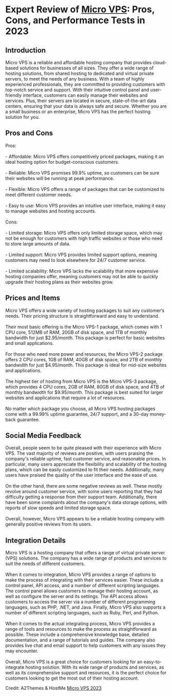 <h1>Expert Review of <a href="https://a2themes.com/micro-vps-pl-reviews">Micro VPS</a>: Pros, Cons, and Performance Tests in 2023</h1>
<h2>Introduction</h2>
Micro VPS is a reliable and affordable hosting company that provides cloud-based solutions for businesses of all sizes. They offer a wide range of hosting solutions, from shared hosting to dedicated and virtual private servers, to meet the needs of any business. With a team of highly experienced professionals, they are committed to providing customers with top-notch service and support. With their intuitive control panel and user-friendly interface, customers can easily manage their websites and services. Plus, their servers are located in secure, state-of-the-art data centers, ensuring that your data is always safe and secure. Whether you are a small business or an enterprise, Micro VPS has the perfect hosting solution for you.
<h2>Pros and Cons</h2>
Pros:<br><br>- Affordable: Micro VPS offers competitively priced packages, making it an ideal hosting option for budget-conscious customers.<br><br>- Reliable: Micro VPS promises 99.9% uptime, so customers can be sure their websites will be running at peak performance.<br><br>- Flexible: Micro VPS offers a range of packages that can be customized to meet different customer needs.<br><br>- Easy to use: Micro VPS provides an intuitive user interface, making it easy to manage websites and hosting accounts.<br><br>Cons:<br><br>- Limited storage: Micro VPS offers only limited storage space, which may not be enough for customers with high traffic websites or those who need to store large amounts of data.<br><br>- Limited support: Micro VPS provides limited support options, meaning customers may need to look elsewhere for 24/7 customer service.<br><br>- Limited scalability: Micro VPS lacks the scalability that more expensive hosting companies offer, meaning customers may not be able to quickly upgrade their hosting plans as their websites grow.
<h2>Prices and Items</h2>
Micro VPS offers a wide variety of hosting packages to suit any customer’s needs. Their pricing structure is straightforward and easy to understand. <br><br>Their most basic offering is the Micro VPS-1 package, which comes with 1 CPU core, 512MB of RAM, 20GB of disk space, and 1TB of monthly bandwidth for just $2.95/month. This package is perfect for basic websites and small applications.<br><br>For those who need more power and resources, the Micro VPS-2 package offers 2 CPU cores, 1GB of RAM, 40GB of disk space, and 2TB of monthly bandwidth for just $4.95/month. This package is ideal for mid-size websites and applications.<br><br>The highest tier of hosting from Micro VPS is the Micro VPS-3 package, which provides 4 CPU cores, 2GB of RAM, 80GB of disk space, and 4TB of monthly bandwidth for $9.95/month. This package is best suited for larger websites and applications that require a lot of resources.<br><br>No matter which package you choose, all Micro VPS hosting packages come with a 99.99% uptime guarantee, 24/7 support, and a 30-day money-back guarantee.
<h2>Social Media Feedback</h2>
Overall, people seem to be quite pleased with their experience with Micro VPS. The vast majority of reviews are positive, with users praising the company's reliable uptime, fast customer service, and reasonable prices. In particular, many users appreciate the flexibility and scalability of the hosting plans, which can be easily customized to fit their needs. Additionally, many users have praised the quality of the user interface and the ease of use.<br><br>On the other hand, there are some negative reviews as well. These mostly revolve around customer service, with some users reporting that they had difficulty getting a response from their support team. Additionally, there have been some complaints about the company's data storage options, with reports of slow speeds and limited storage space.<br><br>Overall, however, Micro VPS appears to be a reliable hosting company with generally positive reviews from its users.
<h2>Integration Details</h2>
Micro VPS is a hosting company that offers a range of virtual private server (VPS) solutions. The company has a wide range of products and services to suit the needs of different customers.<br><br>When it comes to integration, Micro VPS provides a range of options to make the process of integrating with their services easier. These include a control panel, API access, and a number of different scripting languages. The control panel allows customers to manage their hosting account, as well as configure the server and its settings. The API access allows customers to access the server via a number of different programming languages, such as PHP, .NET, and Java. Finally, Micro VPS also supports a number of different scripting languages, such as Ruby, Perl, and Python.<br><br>When it comes to the actual integrating process, Micro VPS provides a range of tools and resources to make the process as straightforward as possible. These include a comprehensive knowledge base, detailed documentation, and a range of tutorials and guides. The company also provides live chat and email support to help customers with any issues they may encounter.<br><br>Overall, Micro VPS is a great choice for customers looking for an easy-to-integrate hosting solution. With its wide range of products and services, as well as its comprehensive support and resources, it is the perfect choice for customers looking to get the most out of their hosting account.
<p>Credit: A2Themes & HostMe <a href="https://a2themes.com/micro-vps-pl-reviews">Micro VPS 2023</a></p>